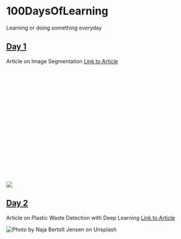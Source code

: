 # 100DaysOfLearning
Learning or doing something everyday 

## [Day 1](https://github.com/ksajan/100DaysOfLearning/tree/main/Day1)
 Article on Image Segmentation [Link to Article](https://www.pyimagesearch.com/2022/01/24/torch-hub-series-6-image-segmentation/)

 ![](data:image/svg+xml,%3Csvg%20xmlns='http://www.w3.org/2000/svg'%20viewBox='0%200%20700%20393'%3E%3C/svg%3E)

![](https://929687.smushcdn.com/2407837/wp-content/uploads/2022/01/Torch-Hub-Featured-6-1024x575.png?lossy=1&strip=1&webp=1)

## [Day 2](https://github.com/ksajan/100DaysOfLearning/tree/main/Day2)
 Article on Plastic Waste Detection with Deep Learning [Link to Article](https://learnopencv.com/plastic-waste-detection-with-deep-learning/?ck_subscriber_id=272183573)
 
![Photo by Naja Bertolt Jensen on Unsplash](https://learnopencv.com/wp-content/uploads/2022/01/Plastic-Waste-in-oceans-Photo-by-Naja-Bertolt-Jensen-on-Unsplash.jpg "Plastic-Waste-in-oceans-Photo-by-Naja-Bertolt-Jensen-on-Unsplash – LearnOpenCV ")
